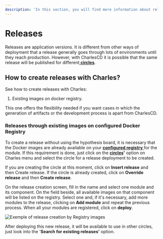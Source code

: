 ```yaml
---
description: 'In this section, you will find more information about releases on Charles.'
---
```


# Releases

Releases are application versions. It is different from other ways of deployment that a release generally goes through lots of environments until they reach production. However, with CharlesCD it is possible that the same release will be published for different[ **circles**](circles.md).

## How to create releases with Charles?

See how to create releases with Charles:

1. Existing images on docker registry.

This one offers the flexibility needed if you want cases in which the generation of artifacts or the development process is apart from CharlesCD.

### **Releases through existing images on configured Docker Registry**

To create a release without using the hypothesis board, it is necessary that the Docker images are already available on your [**configured registry** ](../get-started/defining-a-workspace/docker-registry.md)for the module. If this requirement is done, just click on the [**circles**](circles.md)**'** option on Charles menu and select the circle for a release deployment to be created.

If you are creating the circle at this moment, click on **Insert release** and then Create release. If the circle is already created, click on **Override release** and then **Create release**.

On the release creation screen, fill in the name and select one module and its component. On the field beside, all available images on that component will be listed on the registry. Select one and, if it's necessary, add more modules to the release, clicking on **Add module** and repeat the previous process. When all your modules are registered, click on **deploy**.

![Exemple of release creation by Registry images](../.gitbook/assets/releases-por-meio-de-imagens-existentes%20%281%29%20%281%29.gif)

After deploying this new release, it will be available to use in other circles, just look into the '**Search for existing releases'** option.

